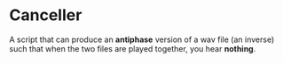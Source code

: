 # Canceller
A script that can produce an **antiphase** version of a wav file (an inverse) such that when the two files are played together, you hear **nothing**.
